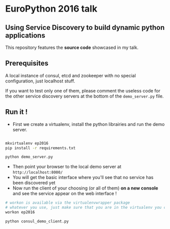 # EuroPython 2016 talk

## Using Service Discovery to build dynamic python applications

This repository features the **source code** showcased in my talk.

## Prerequisites
A local instance of consul, etcd and zookeeper with no special configuration, just localhost stuff.

If you want to test only one of them, please comment the useless code for the other service discovery servers at the bottom of the `demo_server.py` file.

## Run it !

- First we create a virtualenv, install the python librairies and run the demo server.

```bash

mkvirtualenv ep2016
pip install -r requirements.txt

python demo_server.py
```

- Then point your browser to the local demo server at `http://localhost:8000/`
- You will get the basic interface where you'll see that no service has been discovered yet
- Now run the client of your choosing (or all of them) **on a new console** and see the service appear on the web interface !

```bash
# workon is available via the virtualenvwrapper package
# whatever you use, just make sure that you are in the virtualenv you created earlier
workon ep2016

python consul_demo_client.py
```
